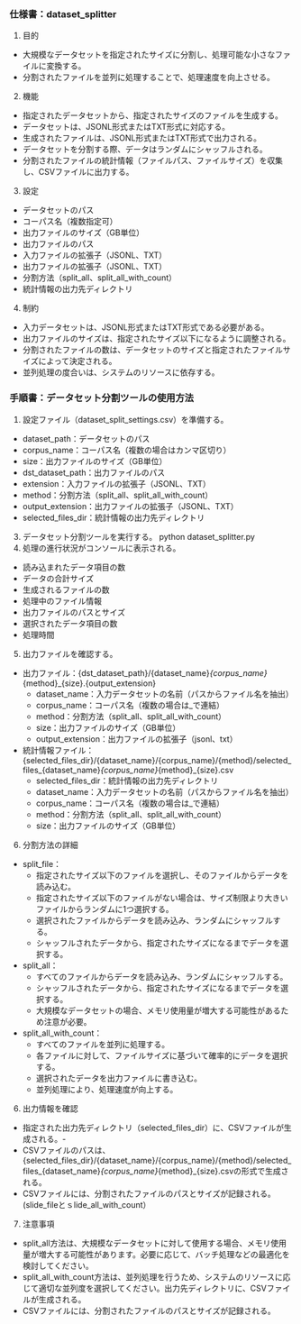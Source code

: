 ### 仕様書：dataset_splitter

1. 目的
- 大規模なデータセットを指定されたサイズに分割し、処理可能な小さなファイルに変換する。
- 分割されたファイルを並列に処理することで、処理速度を向上させる。
2. 機能
- 指定されたデータセットから、指定されたサイズのファイルを生成する。
- データセットは、JSONL形式またはTXT形式に対応する。
- 生成されたファイルは、JSONL形式またはTXT形式で出力される。
- データセットを分割する際、データはランダムにシャッフルされる。
- 分割されたファイルの統計情報（ファイルパス、ファイルサイズ）を収集し、CSVファイルに出力する。
3. 設定
- データセットのパス
- コーパス名（複数指定可）
- 出力ファイルのサイズ（GB単位）
- 出力ファイルのパス
- 入力ファイルの拡張子（JSONL、TXT）
- 出力ファイルの拡張子（JSONL、TXT）
- 分割方法（split_all、split_all_with_count）
- 統計情報の出力先ディレクトリ
4. 制約
- 入力データセットは、JSONL形式またはTXT形式である必要がある。
- 出力ファイルのサイズは、指定されたサイズ以下になるように調整される。
- 分割されたファイルの数は、データセットのサイズと指定されたファイルサイズによって決定される。
- 並列処理の度合いは、システムのリソースに依存する。
### 手順書：データセット分割ツールの使用方法

1. 設定ファイル（dataset_split_settings.csv）を準備する。
- dataset_path：データセットのパス
- corpus_name：コーパス名（複数の場合はカンマ区切り）
- size：出力ファイルのサイズ（GB単位）
- dst_dataset_path：出力ファイルのパス
- extension：入力ファイルの拡張子（JSONL、TXT）
- method：分割方法（split_all、split_all_with_count）
- output_extension：出力ファイルの拡張子（JSONL、TXT）
- selected_files_dir：統計情報の出力先ディレクトリ
3. データセット分割ツールを実行する。
python dataset_splitter.py
4. 処理の進行状況がコンソールに表示される。
- 読み込まれたデータ項目の数
- データの合計サイズ
- 生成されるファイルの数
- 処理中のファイル情報
- 出力ファイルのパスとサイズ
- 選択されたデータ項目の数
- 処理時間
5. 出力ファイルを確認する。
- 出力ファイル：{dst_dataset_path}/{dataset_name}_{corpus_name}_{method}_{size}.{output_extension}
    - dataset_name：入力データセットの名前（パスからファイル名を抽出）
    - corpus_name：コーパス名（複数の場合は_で連結）
    - method：分割方法（split_all、split_all_with_count）
    - size：出力ファイルのサイズ（GB単位）
    - output_extension：出力ファイルの拡張子（jsonl、txt）
- 統計情報ファイル：{selected_files_dir}/{dataset_name}/{corpus_name}/{method}/selected_files_{dataset_name}_{corpus_name}_{method}_{size}.csv
    - selected_files_dir：統計情報の出力先ディレクトリ
    - dataset_name：入力データセットの名前（パスからファイル名を抽出）
    - corpus_name：コーパス名（複数の場合は_で連結）
    - method：分割方法（split_all、split_all_with_count）
    - size：出力ファイルのサイズ（GB単位）
6. 分割方法の詳細
- split_file：
    - 指定されたサイズ以下のファイルを選択し、そのファイルからデータを読み込む。
    - 指定されたサイズ以下のファイルがない場合は、サイズ制限より大きいファイルからランダムに1つ選択する。
    - 選択されたファイルからデータを読み込み、ランダムにシャッフルする。
    - シャッフルされたデータから、指定されたサイズになるまでデータを選択する。
- split_all：
    - すべてのファイルからデータを読み込み、ランダムにシャッフルする。
    - シャッフルされたデータから、指定されたサイズになるまでデータを選択する。
    - 大規模なデータセットの場合、メモリ使用量が増大する可能性があるため注意が必要。
- split_all_with_count：
    - すべてのファイルを並列に処理する。
    - 各ファイルに対して、ファイルサイズに基づいて確率的にデータを選択する。
    - 選択されたデータを出力ファイルに書き込む。
    - 並列処理により、処理速度が向上する。
6. 出力情報を確認 
- 指定された出力先ディレクトリ（selected_files_dir）に、CSVファイルが生成される。- 
- CSVファイルのパスは、{selected_files_dir}/{dataset_name}/{corpus_name}/{method}/selected_files_{dataset_name}_{corpus_name}_{method}_{size}.csvの形式で生成される。
- CSVファイルには、分割されたファイルのパスとサイズが記録される。(slide_fileとｓlide_all_with_count）
7. 注意事項
- split_all方法は、大規模なデータセットに対して使用する場合、メモリ使用量が増大する可能性があります。必要に応じて、バッチ処理などの最適化を検討してください。
- split_all_with_count方法は、並列処理を行うため、システムのリソースに応じて適切な並列度を選択してください。出力先ディレクトリに、CSVファイルが生成される。
- CSVファイルには、分割されたファイルのパスとサイズが記録される。


